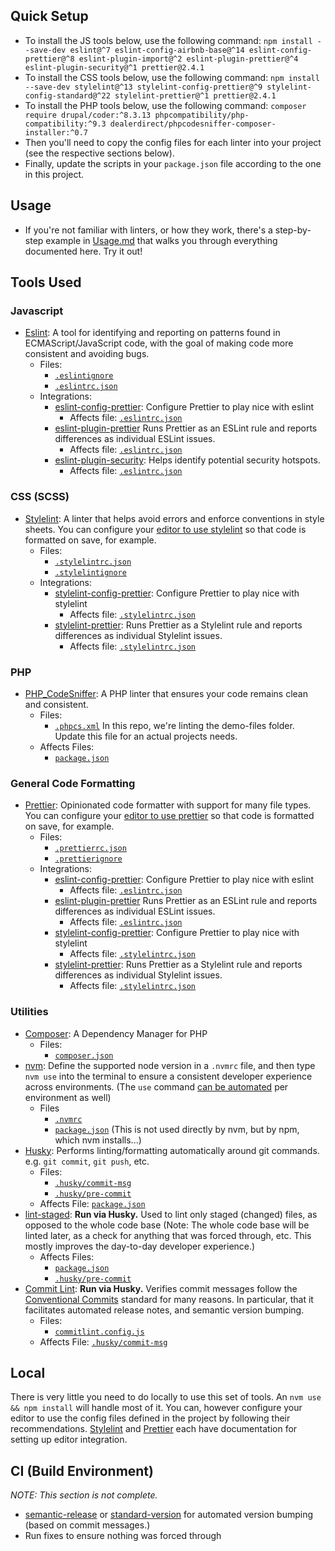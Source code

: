 ## Quick Setup

- To install the JS tools below, use the following command: `npm install --save-dev eslint@^7 eslint-config-airbnb-base@^14 eslint-config-prettier@^8 eslint-plugin-import@^2 eslint-plugin-prettier@^4 eslint-plugin-security@^1 prettier@2.4.1`
- To install the CSS tools below, use the following command: `npm install --save-dev stylelint@^13 stylelint-config-prettier@^9 stylelint-config-standard@^22 stylelint-prettier@^1 prettier@2.4.1`
- To install the PHP tools below, use the following command: `composer require drupal/coder:^8.3.13 phpcompatibility/php-compatibility:^9.3 dealerdirect/phpcodesniffer-composer-installer:^0.7`
- Then you'll need to copy the config files for each linter into your project (see the respective sections below).
- Finally, update the scripts in your `package.json` file according to the one in this project.

## Usage

- If you're not familiar with linters, or how they work, there's a step-by-step example in [Usage.md](https://github.com/fourkitchens/linting-and-formatting-standards/blob/main/Usage.md) that walks you through everything documented here. Try it out!

## Tools Used

### Javascript

- [Eslint](https://eslint.org/docs/user-guide/getting-started0): A tool for identifying and reporting on patterns found in ECMAScript/JavaScript code, with the goal of making code more consistent and avoiding bugs.
  - Files:
    - [`.eslintignore`](https://github.com/fourkitchens/linting-and-formatting-standards/blob/main/.eslintignore)
    - [`.eslintrc.json`](https://github.com/fourkitchens/linting-and-formatting-standards/blob/main/.eslintrc.json)
  - Integrations:
    - [eslint-config-prettier](https://github.com/prettier/eslint-config-prettier): Configure Prettier to play nice with eslint
      - Affects file: [`.eslintrc.json`](https://github.com/fourkitchens/linting-and-formatting-standards/blob/main/.eslintrc.json)
    - [eslint-plugin-prettier](https://github.com/prettier/eslint-plugin-prettier) Runs Prettier as an ESLint rule and reports differences as individual ESLint issues.
      - Affects file: [`.eslintrc.json`](https://github.com/fourkitchens/linting-and-formatting-standards/blob/main/.eslintrc.json)
    - [eslint-plugin-security](https://github.com/nodesecurity/eslint-plugin-security): Helps identify potential security hotspots.
      - Affects file: [`.eslintrc.json`](https://github.com/fourkitchens/linting-and-formatting-standards/blob/main/.eslintrc.json)

### CSS (SCSS)

- [Stylelint](https://stylelint.io/): A linter that helps avoid errors and enforce conventions in style sheets. You can configure your [editor to use stylelint](https://stylelint.io/user-guide/integrations/editor) so that code is formatted on save, for example.
  - Files:
    - [`.stylelintrc.json`](https://github.com/fourkitchens/linting-and-formatting-standards/blob/main/.stylelintrc.json)
    - [`.stylelintignore`](https://github.com/fourkitchens/linting-and-formatting-standards/blob/main/.stylelintignore)
  - Integrations:
    - [stylelint-config-prettier](https://github.com/prettier/stylelint-config-prettier): Configure Prettier to play nice with stylelint
      - Affects file: [`.stylelintrc.json`](https://github.com/fourkitchens/linting-and-formatting-standards/blob/main/.stylelintrc.json)
    - [stylelint-prettier](https://github.com/prettier/stylelint-prettier): Runs Prettier as a Stylelint rule and reports differences as individual Stylelint issues.
      - Affects file: [`.stylelintrc.json`](https://github.com/fourkitchens/linting-and-formatting-standards/blob/main/.stylelintrc.json)

### PHP

- [PHP_CodeSniffer](https://github.com/squizlabs/PHP_CodeSniffer): A PHP linter that ensures your code remains clean and consistent.
  - Files:
    - [`.phpcs.xml`](https://github.com/fourkitchens/linting-and-formatting-standards/blob/main/.phpcs.xml) In this repo, we're linting the demo-files folder. Update this file for an actual projects needs.
  - Affects Files:
    - [`package.json`](https://github.com/fourkitchens/linting-and-formatting-standards/blob/main/package.json)

### General Code Formatting

- [Prettier](https://prettier.io/docs/en/index.html): Opinionated code formatter with support for many file types. You can configure your [editor to use prettier](https://prettier.io/docs/en/editors.html) so that code is formatted on save, for example.
  - Files:
    - [`.prettierrc.json`](https://github.com/fourkitchens/linting-and-formatting-standards/blob/main/.prettierrc.json)
    - [`.prettierignore`](https://github.com/fourkitchens/linting-and-formatting-standards/blob/main/.prettierignore)
  - Integrations:
    - [eslint-config-prettier](https://github.com/prettier/eslint-config-prettier): Configure Prettier to play nice with eslint
      - Affects file: [`.eslintrc.json`](https://github.com/fourkitchens/linting-and-formatting-standards/blob/main/.eslintrc.json)
    - [eslint-plugin-prettier](https://github.com/prettier/eslint-plugin-prettier) Runs Prettier as an ESLint rule and reports differences as individual ESLint issues.
      - Affects file: [`.eslintrc.json`](https://github.com/fourkitchens/linting-and-formatting-standards/blob/main/.eslintrc.json)
    - [stylelint-config-prettier](https://github.com/prettier/stylelint-config-prettier): Configure Prettier to play nice with stylelint
      - Affects file: [`.stylelintrc.json`](https://github.com/fourkitchens/linting-and-formatting-standards/blob/main/.stylelintrc.json)
    - [stylelint-prettier](https://github.com/prettier/stylelint-prettier): Runs Prettier as a Stylelint rule and reports differences as individual Stylelint issues.
      - Affects file: [`.stylelintrc.json`](https://github.com/fourkitchens/linting-and-formatting-standards/blob/main/.stylelintrc.json)

### Utilities

- [Composer](https://getcomposer.org/download/): A Dependency Manager for PHP
  - Files:
    - [`composer.json`](https://github.com/fourkitchens/linting-and-formatting-standards/blob/main/composer.json)
- [nvm](https://github.com/nvm-sh/nvm): Define the supported node version in a `.nvmrc` file, and then type `nvm use` into the terminal to ensure a consistent developer experience across environments. (The `use` command [can be automated](https://github.com/nvm-sh/nvm#automatically-call-nvm-use) per environment as well)
  - Files
    - [`.nvmrc`](https://github.com/fourkitchens/linting-and-formatting-standards/blob/main/.nvmrc)
    - [`package.json`](https://github.com/fourkitchens/linting-and-formatting-standards/blob/main/package.json) (This is not used directly by nvm, but by npm, which nvm installs...)
- [Husky](https://github.com/typicode/husky): Performs linting/formatting automatically around git commands. e.g. `git commit`, `git push`, etc.
  - Files:
    - [`.husky/commit-msg`](https://github.com/fourkitchens/linting-and-formatting-standards/blob/main/.husky/commit-msg)
    - [`.husky/pre-commit`](https://github.com/fourkitchens/linting-and-formatting-standards/blob/main/.husky/pre-commit)
  - Affects File: [`package.json`](https://github.com/fourkitchens/linting-and-formatting-standards/blob/main/package.json)
- [lint-staged](https://github.com/okonet/lint-staged): **Run via Husky.** Used to lint only staged (changed) files, as opposed to the whole code base (Note: The whole code base will be linted later, as a check for anything that was forced through, etc. This mostly improves the day-to-day developer experience.)
  - Affects Files:
    - [`package.json`](https://github.com/fourkitchens/linting-and-formatting-standards/blob/main/package.json)
    - [`.husky/pre-commit`](https://github.com/fourkitchens/linting-and-formatting-standards/blob/main/.husky/pre-commit)
- [Commit Lint](https://commitlint.js.org/#/): **Run via Husky.** Verifies commit messages follow the [Conventional Commits](https://www.conventionalcommits.org/en/v1.0.0/) standard for many reasons. In particular, that it facilitates automated release notes, and semantic version bumping.
  - Files:
    - [`commitlint.config.js`](https://github.com/fourkitchens/linting-and-formatting-standards/blob/main/commitlint.config.js)
  - Affects File: [`.husky/commit-msg`](https://github.com/fourkitchens/linting-and-formatting-standards/blob/main/.husky/commit-msg)

## Local

There is very little you need to do locally to use this set of tools. An `nvm use && npm install` will handle most of it. You can, however configure your editor to use the config files defined in the project by following their recommendations. [Stylelint](https://stylelint.io/user-guide/integrations/editor) and [Prettier](https://prettier.io/docs/en/editors.html) each have documentation for setting up editor integration.

## CI (Build Environment)

_NOTE: This section is not complete._

- [semantic-release](https://github.com/semantic-release/semantic-release) or [standard-version](https://github.com/conventional-changelog/standard-version) for automated version bumping (based on commit messages.)
- Run fixes to ensure nothing was forced through
